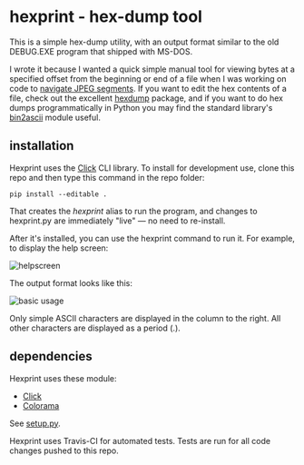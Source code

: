 ﻿# hexprint - hex-dump tool
This is a simple hex-dump utility, with an output format similar to the old DEBUG.EXE program that shipped with MS-DOS.

I wrote it because I wanted a quick simple manual tool for viewing bytes at a specified offset from the beginning or end of a file when I was working on code to [navigate JPEG segments](https://github.com/dmahugh/jpeg-segments). If you want to edit the hex contents of a file, check out the excellent [hexdump](https://pypi.python.org/pypi/hexdump) package, and if you want to do hex dumps programmatically in Python you may find the standard library's [bin2ascii](https://docs.python.org/3/library/binascii.html) module useful.

## installation

Hexprint uses the [Click](http://click.pocoo.org/5/) CLI library. To install for development use, clone this repo and then type this command in the repo folder:

```pip install --editable .```

That creates the *hexprint* alias to run the program, and changes to hexprint.py are immediately "live" — no need to re-install.

After it's installed, you can use the hexprint command to run it. For example, to display the help screen:

![helpscreen](images/helpscreen.png)

The output format looks like this:

![basic usage](images/basicusage.png)

Only simple ASCII characters are displayed in the column to the right. All other characters are displayed as a period (.).

## dependencies
Hexprint uses these module:

* [Click](https://pypi.python.org/pypi/click)
* [Colorama](https://pypi.python.org/pypi/colorama)

See [setup.py](https://github.com/dmahugh/hexprint/blob/master/setup.py).

Hexprint uses Travis-CI for automated tests. Tests are run for all code changes pushed to this repo.

